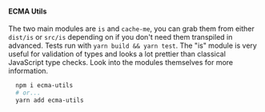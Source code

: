 #### ECMA Utils

The two main modules are `is` and `cache-me`, you can grab them from either `dist/is` or `src/is` 
depending on if you don't need them transpiled in advanced. Tests run with `yarn build && yarn test`. The "is" module is very useful for validation of types and looks a lot prettier than classical JavaScript type checks. Look into the modules themselves for more information.

```bash
  npm i ecma-utils
  # or...
  yarn add ecma-utils
```

